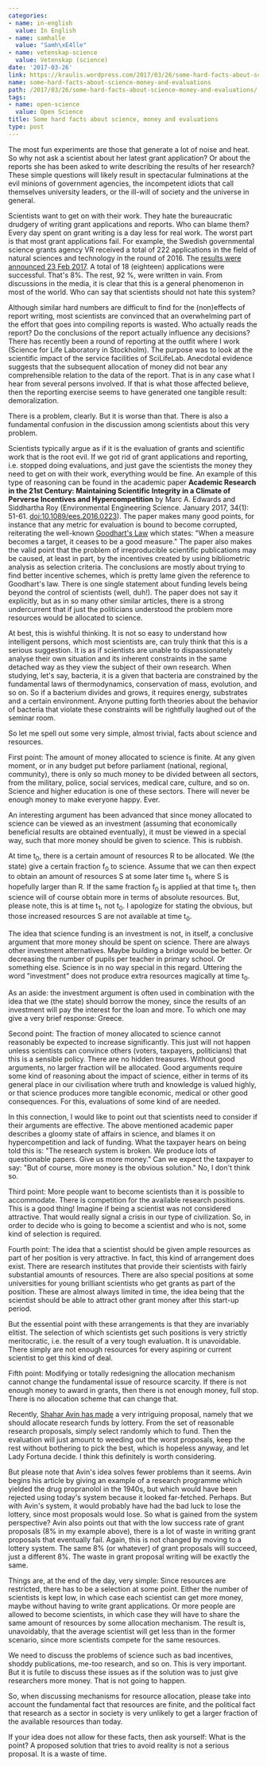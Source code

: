 ```yaml
---
categories:
- name: in-english
  value: In English
- name: samhalle
  value: "Samh\xE4lle"
- name: vetenskap-science
  value: Vetenskap (science)
date: '2017-03-26'
link: https://kraulis.wordpress.com/2017/03/26/some-hard-facts-about-science-money-and-evaluations/
name: some-hard-facts-about-science-money-and-evaluations
path: /2017/03/26/some-hard-facts-about-science-money-and-evaluations/
tags:
- name: open-science
  value: Open Science
title: Some hard facts about science, money and evaluations
type: post
---
```

The most fun experiments are those that generate a lot of noise and heat. So why not ask a scientist about her latest grant application? Or about the reports she has been asked to write describing the results of her research? These simple questions will likely result in spectacular fulminations at the evil minions of government agencies, the incompetent idiots that call themselves university leaders, or the ill-will of society and the universe in general.

Scientists want to get on with their work. They hate the bureaucratic drudgery of writing grant applications and reports. Who can blame them? Every day spent on grant writing is a day less for real work. The worst part is that most grant applications fail. For example, the Swedish governmental science grants agency VR received a total of 222 applications in the field of natural sciences and technology in the round of 2016. The [results were announced 23 Feb 2017](http://www.vr.se/forskningsfinansiering/bidragsbeslut/naturvetenskapochteknikvetenskap.4.627d38da1574f3eb0713e5d4.html). A total of 18 (eighteen) applications were successful. That's 8%. The rest, 92 %, were written in vain. From discussions in the media, it is clear that this is a general phenomenon in most of the world. Who can say that scientists should not hate this system?



Although similar hard numbers are difficult to find for the (non)effects of report writing, most scientists are convinced that an overwhelming part of the effort that goes into compiling reports is wasted. Who actually reads the report? Do the conclusions of the report actually influence any decisions? There has recently been a round of reporting at the outfit where I work (Science for Life Laboratory in Stockholm). The purpose was to look at the scientific impact of the service facilities of SciLifeLab. Anecdotal evidence suggests that the subsequent allocation of money did not bear any comprehensible relation to the data of the report. That is in any case what I hear from several persons involved. If that is what those affected believe, then the reporting exercise seems to have generated one tangible result: demoralization.

There is a problem, clearly. But it is worse than that. There is also a fundamental confusion in the discussion among scientists about this very problem.

Scientists typically argue as if it is the evaluation of grants and scientific work that is the root evil. If we got rid of grant applications and reporting, i.e. stopped doing evaluations, and just gave the scientists the money they need to get on with their work, everything would be fine. An example of this type of reasoning can be found in the  academic paper **Academic Research in the 21st Century: Maintaining Scientific Integrity in a Climate of Perverse Incentives and Hypercompetition** by Marc A. Edwards and Siddhartha Roy (Environmental Engineering Science. January 2017, 34(1): 51-61. [doi:10.1089/ees.2016.0223](http://online.liebertpub.com/doi/abs/10.1089/ees.2016.0223)). The paper makes many good points, for instance that any metric for evaluation is bound to become corrupted, reiterating the well-known [Goodhart's Law](https://en.wikipedia.org/wiki/Goodhart%27s_law) which states: "When a measure becomes a target, it ceases to be a good measure." The paper also makes the valid point that the problem of irreproducible scientific publications may be caused, at least in part, by the incentives created by using bibliometric analysis as selection criteria. The conclusions are mostly about trying to find better incentive schemes, which is pretty lame given the reference to Goodhart's law. There is one single statement about funding levels being beyond the control of scientists (well, duh!). The paper does not say it explicitly, but as in so many other similar articles, there is a strong undercurrent that if just the politicians understood the problem more resources would be allocated to science.

At best, this is wishful thinking. It is not so easy to understand how intelligent persons, which most scientists are, can truly think that this is a serious suggestion. It is as if scientists are unable to dispassionately analyse their own situation and its inherent constraints in the same detached way as they view the subject of their own research. When studying, let's say, bacteria, it is a given that bacteria are constrained by the fundamental laws of thermodynamics, conservation of mass, evolution, and so on. So if a bacterium divides and grows, it requires energy, substrates and a certain environment. Anyone putting forth theories about the behavior of bacteria that violate these constraints will be rightfully laughed out of the seminar room.

So let me spell out some very simple, almost trivial, facts about science and resources.

First point: The amount of money allocated to science is finite. At any given moment, or in any budget put before parliament (national, regional, community), there is only so much money to be divided between all sectors, from the military, police, social services, medical care, culture, and so on. Science and higher education is one of these sectors. There will never be enough money to make everyone happy. Ever.

An interesting argument has been advanced that since money allocated to science can be viewed as an investment (assuming that economically beneficial results are obtained eventually), it must be viewed in a special way, such that more money should be given to science. This is rubbish.

At time t<sub>0</sub>, there is a certain amount of resources R to be allocated. We (the state) give a certain fraction f<sub>0</sub> to science. Assume that we can then expect to obtain an amount of resources S at some later time t<sub>1</sub>, where S is hopefully larger than R. If the same fraction f<sub>0</sub> is applied at that time t<sub>1</sub>, then science will of course obtain more in terms of absolute resources. But, please note, this is at time t<sub>1</sub>, not t<sub>0</sub>. I apologize for stating the obvious, but those increased resources S are not available at time t<sub>0</sub>.

The idea that science funding is an investment is not, in itself, a conclusive argument that more money should be spent on science. There are always other investment alternatives. Maybe building a bridge would be better. Or decreasing the number of pupils per teacher in primary school. Or something else. Science is in no way special in this regard. Uttering the word "investment" does not produce extra resources magically at time t<sub>0</sub>.

As an aside: the investment argument is often used in combination with the idea that we (the state) should borrow the money, since the results of an investment will pay the interest for the loan and more. To which one may give a very brief response: Greece.

Second point: The fraction of money allocated to science cannot reasonably be expected to increase significantly. This just will not happen unless scientists can convince others (voters, taxpayers, politicians) that this is a sensible policy. There are no hidden treasures. Without good arguments, no larger fraction will be allocated. Good arguments require some kind of reasoning about the impact of science, either in terms of its general place in our civilisation where truth and knowledge is valued highly, or that science produces more tangible economic, medical or other good consequences. For this, evaluations of some kind of are needed.

In this connection, I would like to point out that scientists need to consider if their arguments are effective. The above mentioned academic paper describes a gloomy state of affairs in science, and blames it on hypercompetition and lack of funding. What the taxpayer hears on being told this is: "The research system is broken. We produce lots of questionable papers. Give us more money." Can we expect the taxpayer to say: "But of course, more money is the obvious solution." No, I don't think so.

Third point: More people want to become scientists than it is possible to accommodate. There is competition for the available research positions. This is a good thing! Imagine if being a scientist was not considered attractive. That would really signal a crisis in our type of civilization. So, in order to decide who is going to become a scientist and who is not, some kind of selection is required.

Fourth point: The idea that a scientist should be given ample resources as part of her position is very attractive. In fact, this kind of arrangement does exist. There are research institutes that provide their scientists with fairly substantial amounts of resources. There are also special positions at some universities for young brilliant scientists who get grants as part of the position. These are almost always limited in time, the idea being that the scientist should be able to attract other grant money after this start-up period.

But the essential point with these arrangements is that they are invariably elitist. The selection of which scientists get such positions is very strictly meritocratic, i.e. the result of a very tough evaluation. It is unavoidable. There simply are not enough resources for every aspiring or current scientist to get this kind of deal.

Fifth point: Modifying or totally redesigning the allocation mechanism cannot change the fundamental issue of resource scarcity. If there is not enough money to award in grants, then there is not enough money, full stop. There is no allocation scheme that can change that.

Recently, [Shahar Avin has made](https://aeon.co/ideas/science-funding-is-a-gamble-so-lets-give-out-money-by-lottery) a very intriguing proposal, namely that we should allocate research funds by lottery. From the set of reasonable research proposals, simply select randomly which to fund. Then the evaluation will just amount to weeding out the worst proposals, keep the rest without bothering to pick the best, which is hopeless anyway, and let Lady Fortuna decide. I think this definitely is worth considering.

But please note that Avin's idea solves fewer problems than it seems. Avin begins his article by giving an example of a research programme which yielded the drug propranolol in the 1940s, but which would have been rejected using today's system because it looked far-fetched. Perhaps. But with Avin's system, it would probably have had the bad luck to lose the lottery, since most proposals would lose. So what is gained from the system perspective? Avin also points out that with the low success rate of grant proposals (8% in my example above), there is a lot of waste in writing grant proposals that eventually fail. Again, this is not changed by moving to a lottery system. The same 8% (or whatever) of grant proposals will succeed, just a different 8%. The waste in grant proposal writing will be exactly the same.

Things are, at the end of the day, very simple: Since resources are restricted, there has to be a selection at some point. Either the number of scientists is kept low, in which case each scientist can get more money, maybe without having to write grant applications. Or more people are allowed to become scientists, in which case they will have to share the same amount of resources by some allocation mechanism. The result is, unavoidably, that the average scientist will get less than in the former scenario, since more scientists compete for the same resources.

We need to discuss the problems of science such as bad incentives, shoddy publications, me-too research, and so on. This is very important. But it is futile to discuss these issues as if the solution was to just give researchers more money. That is not going to happen.

So, when discussing mechanisms for resource allocation, please take into account the fundamental fact that resources are finite, and the political fact that research as a sector in society is very unlikely to get a larger fraction of the available resources than today.

If your idea does not allow for these facts, then ask yourself: What is the point? A proposed solution that tries to avoid reality is not a serious proposal. It is a waste of time.

